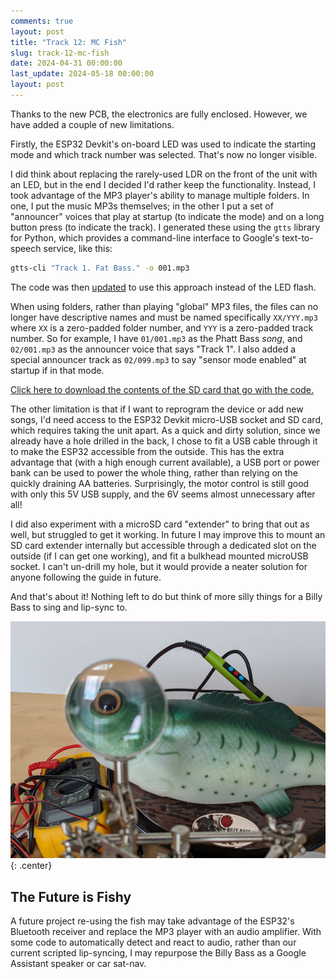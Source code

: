 ```yaml
---
comments: true
layout: post
title: "Track 12: MC Fish"
slug: track-12-mc-fish
date: 2024-04-31 00:00:00
last_update: 2024-05-18 00:00:00 
layout: post
---
```


Thanks to the new PCB, the electronics are fully enclosed. However, we have added a couple of new limitations.

Firstly, the ESP32 Devkit's on-board LED was used to indicate the starting mode and which track number was selected. That's now no longer visible.

I did think about replacing the rarely-used LDR on the front of the unit with an LED, but in the end I decided I'd rather keep the functionality. Instead, I took advantage of the MP3 player's ability to manage multiple folders. In one, I put the music MP3s themselves; in the other I put a set of "announcer" voices that play at startup (to indicate the mode) and on a long button press (to indicate the track). I generated these using the `gtts` library for Python, which provides a command-line interface to Google's text-to-speech service, like this:

```bash
gtts-cli "Track 1. Fat Bass." -o 001.mp3
```

The code was then [updated](https://github.com/ianrenton/big-mouth-phatt-bass/commit/737693a2ed3358079e9a240b01f7f0f896ba39de) to use this approach instead of the LED flash.

When using folders, rather than playing "global" MP3 files, the files can no longer have descriptive names and must be named specifically `XX/YYY.mp3` where `XX` is a zero-padded folder number, and `YYY` is a zero-padded track number. So for example, I have `01/001.mp3` as the Phatt Bass *song*, and `02/001.mp3` as the announcer voice that says "Track 1". I also added a special announcer track as `02/099.mp3` to say "sensor mode enabled" at startup if in that mode.

[Click here to download the contents of the SD card that go with the code.](/files/projects/big-mouth-phatt-bass/sdcard.zip)

The other limitation is that if I want to reprogram the device or add new songs, I'd need access to the ESP32 Devkit micro-USB socket and SD card, which requires taking the unit apart. As a quick and dirty solution, since we already have a hole drilled in the back, I chose to fit a USB cable through it to make the ESP32 accessible from the outside. This has the extra advantage that (with a high enough current available), a USB port or power bank can be used to power the whole thing, rather than relying on the quickly draining AA batteries. Surprisingly, the motor control is still good with only this 5V USB supply, and the 6V seems almost unnecessary after all!

I did also experiment with a microSD card "extender" to bring that out as well, but struggled to get it working. In future I may improve this to mount an SD card extender internally but accessible through a dedicated slot on the outside (if I can get one working), and fit a bulkhead mounted microUSB socket. I can't un-drill my hole, but it would provide a neater solution for anyone following the guide in future.

And that's about it! Nothing left to do but think of more silly things for a Billy Bass to sing and lip-sync to.

![Billy Bass and a pile of electronics gear. The magnifying glass of the "helping hand" is magnifying the eye of the fish.](/img/projects/big-mouth-phatt-bass/27.jpg){: .center}

## The Future is Fishy

A future project re-using the fish may take advantage of the ESP32's Bluetooth receiver and replace the MP3 player with an audio amplifier. With some code to automatically detect and react to audio, rather than our current scripted lip-syncing, I may repurpose the Billy Bass as a Google Assistant speaker or car sat-nav.
